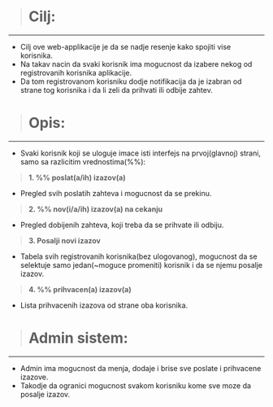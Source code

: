 > # Cilj:
---
* Cilj ove web-applikacije je da se nadje resenje kako spojiti vise korisnika.
* Na takav nacin da svaki korisnik ima mogucnost da izabere nekog od registrovanih korisnika aplikacije.
* Da tom registrovanom korisniku dodje notifikacija da je izabran od strane tog korisnika i da li zeli da prihvati ili odbije zahtev.

> # Opis:
---
* Svaki korisnik koji se uloguje imace isti interfejs na prvoj(glavnoj) strani, samo sa razlicitim vrednostima(%%): 

> **1. %% poslat(a/ih) izazov(a)**
* Pregled svih poslatih zahteva i mogucnost da se prekinu.

> **2. %% nov(i/a/ih) izazov(a) na cekanju**
*  Pregled dobijenih zahteva, koji treba da se prihvate ili odbiju.

> **3. Posalji novi izazov**
* Tabela svih registrovanih korisnika(bez ulogovanog), mogucnost da se selektuje samo jedan(~moguce promeniti) korisnik i da se njemu posalje izazov. 

> **4. %% prihvacen(a) izazov(a)**
* Lista prihvacenih izazova od strane oba korisnika.

> # Admin sistem:
---
* Admin ima mogucnost da menja, dodaje i brise sve poslate i prihvacene izazove. 
* Takodje da ogranici mogucnost svakom korisniku kome sve moze da posalje izazov.

